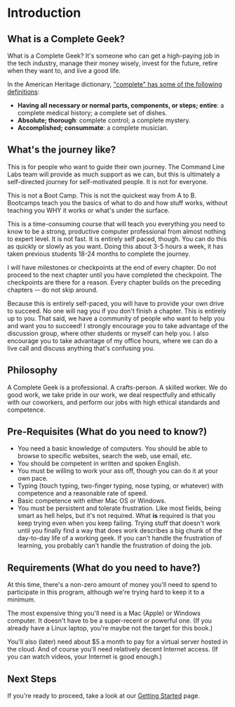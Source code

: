 # Introduction

## What is a Complete Geek?

What is a Complete Geek? It's someone who can get a high-paying job in the tech industry, manage their money wisely, invest for the future, retire when they want to, and live a good life.

In the American Heritage dictionary, ["complete" has some of the following definitions](https://www.ahdictionary.com/word/search.html?q=complete&submit.x=42&submit.y=23):

* **Having all necessary or normal parts, components, or steps; entire**: a complete medical history; a complete set of dishes.
* **Absolute; thorough**: complete control; a complete mystery.
* **Accomplished; consummate**: a complete musician.

## What's the journey like?

This is for people who want to guide their own journey. The Command Line Labs team will provide as much support as we can, but this is ultimately a self-directed journey for self-motivated people. It is not for everyone.

This is not a Boot Camp. This is not the quickest way from A to B. Bootcamps teach you the basics of what to do and how stuff works, without teaching you WHY it works or what's under the surface.

This is a time-consuming course that will teach you everything you need to know to be a strong, productive computer professional from almost nothing to expert level. It is not fast. It is entirely self paced, though. You can do this as quickly or slowly as you want. Doing this about 3-5 hours a week, it has taken previous students 18-24 months to complete the journey.

I will have milestones or checkpoints at the end of every chapter. Do not proceed to the next chapter until you have completed the checkpoint. The checkpoints are there for a reason. Every chapter builds on the preceding chapters -- do not skip around.

Because this is entirely self-paced, you will have to provide your own drive to succeed. No one will nag you if you don't finish a chapter. This is entirely up to you. That said, we have a community of people who want to help you and want you to succeed! I strongly encourage you to take advantage of the discussion group, where other students or myself can help you. I also encourage you to take advantage of my office hours, where we can do a live call and discuss anything that's confusing you.

## Philosophy

A Complete Geek is a professional. A crafts-person. A skilled worker. We do good work, we take pride in our work, we deal respectfully and ethically with our coworkers, and perform our jobs with high ethical standards and competence.

## Pre-Requisites (What do you need to know?)

* You need a basic knowledge of computers. You should be able to browse to specific websites, search the web, use email, etc.
* You should be competent in written and spoken English.
* You must be willing to work your ass off, though you can do it at your own pace.
* Typing (touch typing, two-finger typing, nose typing, or whatever) with competence and a reasonable rate of speed.
* Basic competence with either Mac OS or Windows.
* You must be persistent and tolerate frustration. Like most fields, being smart as hell helps, but it's not required. What **is** required is that you keep trying even when you keep failing. Trying stuff that doesn't work until you finally find a way that does work describes a big chunk of the day-to-day life of a working geek. If you can't handle the frustration of learning, you probably can't handle the frustration of doing the job.

## Requirements (What do you need to have?)

At this time, there's a non-zero amount of money you'll need to spend to participate in this program, although we're trying hard to keep it to a minimum.

The most expensive thing you'll need is a Mac (Apple) or Windows computer. It doesn't have to be a super-recent or powerful one. (If you already have a Linux laptop, you're maybe not the target for this book.)

You'll also (later) need about $5 a month to pay for a virtual server hosted in the cloud. And of course you'll need relatively decent Internet access. (If you can watch videos, your Internet is good enough.)

## Next Steps

If you're ready to proceed, take a look at our [Getting Started](docs/getting-started.md) page.
